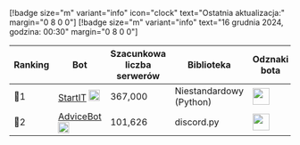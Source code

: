 [!badge size="m" variant="info" icon="clock" text="Ostatnia aktualizacja:" margin="0 8 0 0"] [!badge size="m" variant="info" text="16 grudnia 2024, godzina: 00:30" margin="0 8 0 0"]

| Ranking | Bot                                                                                           | Szacunkowa liczba serwerów | Biblioteka | Odznaki bota |
| ---- | --------------------------------------------------------------------------------------------- | ------------------------ | ------------------------ | ------------------------ |
|    🥇1 | [StartIT](https://discord.com/oauth2/authorize?client_id=572906387382861835&permissions=8&scope=bot) <img src="/static/badges/bots/startit.svg" height="20" width="20">         |               367,000 | Niestandardowy (Python) |  <img src="/static/badges/odznaki/supportscommands.svg" height="30" width="30"> | 
|    🥈2 | [AdviceBot](https://discord.com/oauth2/authorize?client_id=942110955502989373&permissions=8&scope=bot) <img src="/static/badges/bots/advice.svg" height="20" width="20">        |               101,626 | discord.py | <img src="/static/badges/odznaki/supportscommands.svg" height="30" width="30"> |
